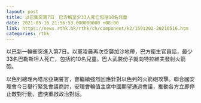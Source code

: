 ```yaml
---
layout: post
title: 以巴衝突第7日　巴方稱至少33人死亡包括10名兒童
date: 2021-05-16 21:56:53.000000000 +08:00
link: https://news.rthk.hk/rthk/ch/component/k2/1591202-20210516.htm
categories: rthk
---
```


以巴新一輪衝突進入第7日。以軍凌晨再次空襲加沙地帶，巴方衛生官員話，最少33名巴勒斯坦人死亡，包括約10名兒童。巴人武裝份子就向特拉維夫發射火箭砲。

以色列總理內塔尼亞胡誓言，會繼續強烈回應針對以色列的火箭砲攻擊。聯合國安理會今日舉行緊急會議商討，安理會輪值主席中國期望通過會議，推動各方立即停止敵對行動，盡快重啟政治對話。
